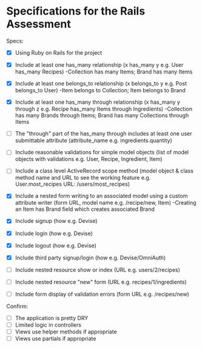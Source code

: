 # Specifications for the Rails Assessment

Specs:
- [x] Using Ruby on Rails for the project
- [x] Include at least one has_many relationship (x has_many y e.g. User has_many Recipes)  -Collection has many Items; Brand has many Items
- [x] Include at least one belongs_to relationship (x belongs_to y e.g. Post belongs_to User)  -Item belongs to Collection; Item belongs to Brand
- [x] Include at least one has_many through relationship (x has_many y through z e.g. Recipe has_many Items through Ingredients) -Collection has many Brands through Items; Brand has many Collections through Items
- [ ] The "through" part of the has_many through includes at least one user submittable attribute (attribute_name e.g. ingredients.quantity)

- [ ] Include reasonable validations for simple model objects (list of model objects with validations e.g. User, Recipe, Ingredient, Item)

- [ ] Include a class level ActiveRecord scope method (model object & class method name and URL to see the working feature e.g. User.most_recipes URL: /users/most_recipes)

- [x] Include a nested form writing to an associated model using a custom attribute writer (form URL, model name e.g. /recipe/new, Item)  -Creating an Item has Brand field which creates associated Brand

- [x] Include signup (how e.g. Devise)
- [x] Include login (how e.g. Devise)
- [x] Include logout (how e.g. Devise)
- [x] Include third party signup/login (how e.g. Devise/OmniAuth)
- [ ] Include nested resource show or index (URL e.g. users/2/recipes)
- [ ] Include nested resource "new" form (URL e.g. recipes/1/ingredients)
- [ ] Include form display of validation errors (form URL e.g. /recipes/new)

Confirm:
- [ ] The application is pretty DRY
- [ ] Limited logic in controllers
- [ ] Views use helper methods if appropriate
- [ ] Views use partials if appropriate
